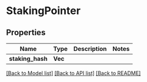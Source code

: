 # StakingPointer

## Properties

Name | Type | Description | Notes
------------ | ------------- | ------------- | -------------
**staking_hash** | **Vec<i32>** |  | 

[[Back to Model list]](../README.md#documentation-for-models) [[Back to API list]](../README.md#documentation-for-api-endpoints) [[Back to README]](../README.md)


